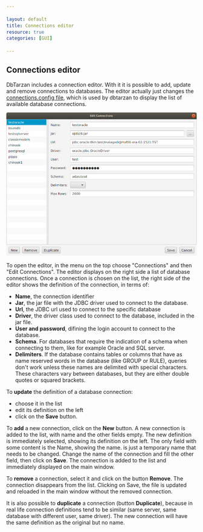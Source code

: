 ```yaml
---

layout: default
title: Connections editor
resource: true
categories: [GUI]

---
```


## Connections editor

DbTarzan includes a connection editor. With it it is possible to add, update and remove connections to databases.
The editor actually just changes the [connections.config file](The-database-connections-configuration-file), which is used by dbtarzan to display the list of available database connections.

![Connections editor](images/editConnections.jpeg)

To open the editor, in the menu on the top choose "Connections" and then "Edit Connections".
The editor displays on the right side a list of database connections. 
Once a connection is chosen on the list, the right side of the editor shows the definition of the connection, in terms of:
* **Name**, the connection identifier
* **Jar**, the jar file with the JDBC driver used to connect to the database.
* **Url**, the JDBC url used to connect to the specific database
* **Driver**, the driver class used to connect to the database, included in the jar file.
* **User and password**, difining the login account to connect to the database. 
* **Schema**. For databases that require the indication of a schema when connecting to them, like for example Oracle and SQL server.
* **Delimiters**. If the database contains tables or columns that have as name reserved words in the database (like GROUP or RULE), queries don't work unless these names are delimited with special characters. These characters vary between databases, but they are either double quotes or squared brackets. 
 


To **update** the definition of a database connection:
* choose it in the list
* edit its definition on the left
* click on the **Save** button. 

To **add** a new connection, click on the **New** button. A new connection is added to the list, with name <NEW> and the other fields empty.
The new definition is immediately selected, showing its definition on the left. 
The only field with some content is the Name, showing the <NEW> name. <NEW> is just a temporary name that needs to be changed. 
Change the name of the connection and fill the other field, then click on **Save**. The connection is added to the list and immediately displayed on the main window.

To **remove** a connection, select it and click on the button **Remove**. The connection disappears from the list. Clicking on Save, the file is updated and reloaded in the main window without the removed connection. 

It is also possible to **duplicate** a connection (button **Duplicate**), because in real life connection definitions tend to be similar (same server, same database with different user, same driver). The new connection will have the same definition as the original but no name.
